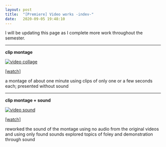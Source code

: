 ```yaml
---
layout: post
title:  "[Premiere] Video works -indev-"
date:   2020-09-05 19:48:10
---
```


I will be updating this page as I complete more work throughout the semester.

-----------------------------------------------------------

**clip montage**

[![video collage](https://media.giphy.com/media/TLCWrI3T1CUCgeCEQN/giphy.gif)](https://youtu.be/cw_o9cyiajI)

[[watch]](https://youtu.be/cw_o9cyiajI)

a montage of about one minute using clips of only one or a few seconds each; presented without sound

-----------------------------------------------------------

**clip montage + sound**

[![video sound](https://media.giphy.com/media/gvU8Ar4BzPIPWMVmj7/giphy.gif)](https://youtu.be/yPYwfvQJttg)

[[watch]](https://youtu.be/yPYwfvQJttg)

reworked the sound of the montage using no audio from the original videos and using only found sounds
explored topics of foley and demonstration through sound